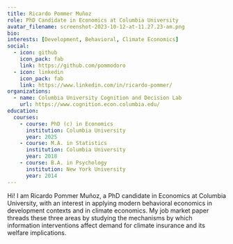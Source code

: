 ```yaml
---
title: Ricardo Pommer Muñoz
role: PhD Candidate in Economics at Columbia University
avatar_filename: screenshot-2023-10-12-at-11.27.23-am.png
bio: 
interests: [Development, Behavioral, Climate Economics]
social:
  - icon: github
    icon_pack: fab
    link: https://github.com/pommodoro
  - icon: linkedin
    icon_pack: fab
    link: https://www.linkedin.com/in/ricardo-pommer/
organizations:
  - name: Columbia University Cognition and Decision Lab
    url: https://www.cognition.econ.columbia.edu/
education:
  courses:
    - course: PhD (c) in Economics
      institution: Columbia University
      year: 2025
    - course: M.A. in Statistics
      institution: Columbia University
      year: 2018
    - course: B.A. in Psychology
      institution: New York University
      year: 2014
---
```

H﻿i! I am Ricardo Pommer Muñoz, a PhD candidate in Economics at Columbia University, with an interest in applying modern behavioral economics in development contexts and in climate economics. My job market paper threads these three areas by studying the mechanisms by which information interventions affect demand for climate insurance and its welfare implications.
